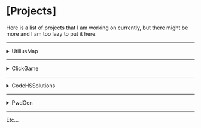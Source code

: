 # [Projects]
Here is a list of projects that I am working on currently, but there might be more and I am too lazy to put it here:

___

<details>
  <summary>UtiliusMap</summary>
  
  
  Link: [Click Here](https://github.com/exoad/UtilitiusMap)
  
  Status: **Closed**
  
  About: An app to display your system information
  
</details>

___

<details>
  <summary>ClickGame</summary>
  
  
  Link: [Click Here](https://github.com/exoad/ClickGame)
  
  Status: **Open**
  
  About: This is a simple program I made for my 2020-2021 final project at GNSHS. The final folder is the original project while the remake is, of course, the rework.
  
</details>
  
___

<details>
  <summary>CodeHSSolutions</summary>
  
  
  Link: [Click Here](https://github.com/exoad/codehssolutions)
  
  Status: **Limited-Open**
  
  About: Solutions for CodeHS
  
</details>

___

<details>
  <summary>PwdGen</summary>
  
  Link: [Click Here](https://github.com/exoad/PwdGen)
  
  Status: **Closed**
  
  About: Encrypt files with an encryption key along with the ability to generate a password and save it to an encrypted file

</details>

___


Etc...
  
